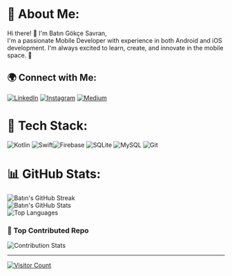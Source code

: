 # 🚀 About Me:
Hi there! 👋 I'm Batın Gökçe Savran,<br>
I'm a passionate Mobile Developer with experience in both Android and iOS development. I'm always excited to learn, create, and innovate in the mobile space. 📱

## 🌍 Connect with Me:
[![LinkedIn](https://img.shields.io/badge/LinkedIn-%230077B5.svg?style=flat&logo=linkedin&logoColor=white)](https://linkedin.com/in/batın-gökçe-savran-46152b25b/) [![Instagram](https://img.shields.io/badge/Instagram-%23E4405F.svg?style=flat&logo=Instagram&logoColor=white)](https://instagram.com/batin.savran) [![Medium](https://img.shields.io/badge/Medium-%2312100E.svg?style=flat&logo=medium&logoColor=white)](https://medium.com/@batinsavran)

# 💼 Tech Stack:
![Kotlin](https://img.shields.io/badge/kotlin-%237F52FF.svg?style=flat&logo=kotlin&logoColor=white) ![Swift](https://img.shields.io/badge/swift-%23FA7343.svg?style=flat&logo=swift&logoColor=white)![Firebase](https://img.shields.io/badge/firebase-%23039BE5.svg?style=flat&logo=firebase) ![SQLite](https://img.shields.io/badge/sqlite-%2307405e.svg?style=flat&logo=sqlite&logoColor=white) ![MySQL](https://img.shields.io/badge/mysql-%234479A1.svg?style=flat&logo=mysql&logoColor=white) ![Git](https://img.shields.io/badge/git-%23F05033.svg?style=flat&logo=git&logoColor=white)

# 📊 GitHub Stats:
![Batın's GitHub Streak](https://github-readme-streak-stats.herokuapp.com/?user=batinsavran&theme=dark&hide_border=false)<br/>
![Batın's GitHub Stats](https://github-readme-stats.vercel.app/api?username=batinsavran&theme=dark&hide_border=false&include_all_commits=false&count_private=true)<br/>
![Top Languages](https://github-readme-stats.vercel.app/api/top-langs/?username=batinsavran&theme=dark&hide_border=false&include_all_commits=false&count_private=true&layout=compact)

### 🌟 Top Contributed Repo
![Contribution Stats](https://github-contributor-stats.vercel.app/api?username=batinsavran&limit=5&theme=dark&combine_all_yearly_contributions=true)

---
[![Visitor Count](https://visitcount.itsvg.in/api?id=batinsavran&icon=0&color=6)](https://visitcount.itsvg.in)

